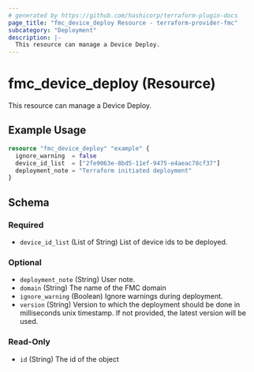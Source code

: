 ```yaml
---
# generated by https://github.com/hashicorp/terraform-plugin-docs
page_title: "fmc_device_deploy Resource - terraform-provider-fmc"
subcategory: "Deployment"
description: |-
  This resource can manage a Device Deploy.
---
```


# fmc_device_deploy (Resource)

This resource can manage a Device Deploy.

## Example Usage

```terraform
resource "fmc_device_deploy" "example" {
  ignore_warning  = false
  device_id_list  = ["2fe9063e-8bd5-11ef-9475-e4aeac78cf37"]
  deployment_note = "Terraform initiated deployment"
}
```

<!-- schema generated by tfplugindocs -->
## Schema

### Required

- `device_id_list` (List of String) List of device ids to be deployed.

### Optional

- `deployment_note` (String) User note.
- `domain` (String) The name of the FMC domain
- `ignore_warning` (Boolean) Ignore warnings during deployment.
- `version` (String) Version to which the deployment should be done in milliseconds unix timestamp. If not provided, the latest version will be used.

### Read-Only

- `id` (String) The id of the object
